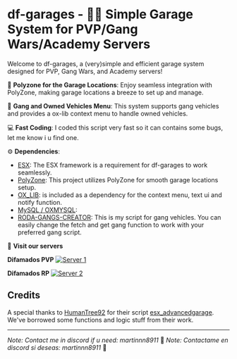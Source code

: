# df-garages - 🚗💨 Simple Garage System for PVP/Gang Wars/Academy Servers

Welcome to df-garages, a (very)simple and efficient garage system designed for PVP, Gang Wars, and Academy servers!

🏢 **Polyzone for the Garage Locations**: Enjoy seamless integration with PolyZone, making garage locations a breeze to set up and manage.

👥 **Gang and Owned Vehicles Menu**: This system supports gang vehicles and provides a ox-lib context menu to handle owned vehicles.

💻 **Fast Coding**: I coded this script very fast so it can contains some bugs, let me know i u find one.

⚙️ **Dependencies**:
- [ESX](https://github.com/esx-framework/esx_core): The ESX framework is a requirement for df-garages to work seamlessly.
- [PolyZone](https://github.com/mkafrin/PolyZone): This project utilizes PolyZone for smooth garage locations setup.
- [OX_LIB](https://github.com/overextended/ox_lib): is included as a dependency for the context menu, text ui and notify function.
- [MySQL / OXMYSQL](https://github.com/overextended/oxmysql):
- [RODA-GANGS-CREATOR](https://forum.cfx.re/t/free-roda-gangs-esx/4847395): This is my script for gang vehicles. You can easily change the fetch and get gang function to work with your preferred gang script.

👥 **Visit our servers**

**Difamados PVP**
[![Server 1](https://i.imgur.com/N0ycyPu.png)](https://discord.gg/difamadospvp)

**Difamados RP**
[![Server 2](https://i.imgur.com/E7ITKb8.png)](https://discord.gg/difamadosrp)

## Credits

A special thanks to [HumanTree92](https://github.com/HumanTree92) for their script [esx_advancedgarage](https://github.com/HumanTree92/esx_advancedgarage). We've borrowed some functions and logic stuff from their work.

---

*Note: Contact me in discord if u need: martinnn8911* 🎉
*Note: Contactame en discord si deseas: martinnn8911* 🎉
